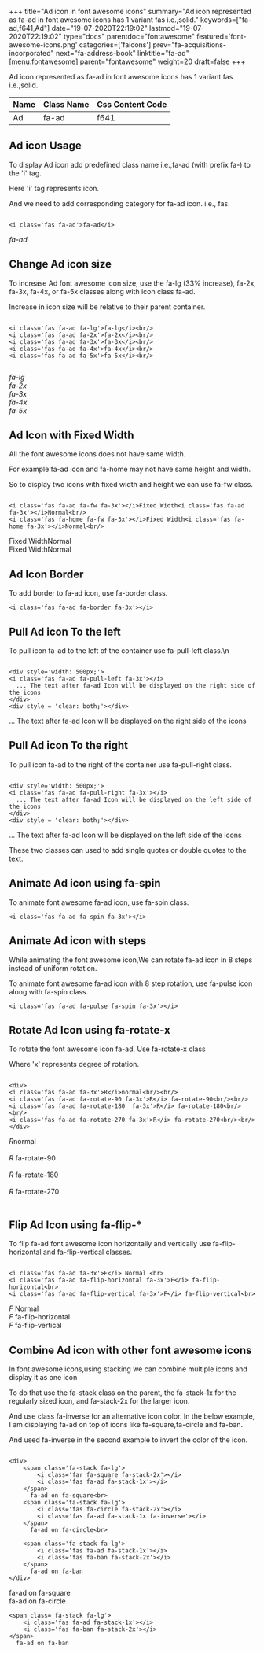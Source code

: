 +++
title="Ad icon in font awesome icons"
summary="Ad icon represented as fa-ad in font awesome icons has 1 variant fas i.e.,solid."
keywords=["fa-ad,f641,Ad"]
date="19-07-2020T22:19:02"
lastmod="19-07-2020T22:19:02"
type="docs"
parentdoc="fontawesome"
featured='font-awesome-icons.png'
categories=['faicons']
prev="fa-acquisitions-incorporated"
next="fa-address-book"
linktitle="fa-ad"
[menu.fontawesome]
parent="fontawesome"
weight=20
draft=false
+++


Ad icon represented as fa-ad in font awesome icons has 1 variant fas i.e.,solid.

<div class='table-responsive'><table class='table'><thead><tr><th>Name</th><th>Class Name</th><th>Css Content Code</th></tr></thead><tbody><tr><td>Ad</td><td>fa-ad</td><td>f641</td></tr></tbody></table></div>



## Ad icon Usage

To display Ad icon add predefined class name i.e.,fa-ad (with prefix fa-) to the 'i' tag.

Here 'i' tag represents icon.

And we need to add corresponding category for fa-ad icon. i.e., fas.


```

<i class='fas fa-ad'>fa-ad</i>
```

<i class='fas fa-ad'>fa-ad</i>




## Change Ad icon size
To increase Ad font awesome icon size, use the fa-lg (33% increase), fa-2x, fa-3x, fa-4x, or fa-5x classes along with icon class fa-ad.

Increase in icon size will be relative to their parent container. 

```

<i class='fas fa-ad fa-lg'>fa-lg</i><br/>
<i class='fas fa-ad fa-2x'>fa-2x</i><br/>
<i class='fas fa-ad fa-3x'>fa-3x</i><br/>
<i class='fas fa-ad fa-4x'>fa-4x</i><br/>
<i class='fas fa-ad fa-5x'>fa-5x</i><br/>
            
```

<i class='fas fa-ad fa-lg'>fa-lg</i><br/>
<i class='fas fa-ad fa-2x'>fa-2x</i><br/>
<i class='fas fa-ad fa-3x'>fa-3x</i><br/>
<i class='fas fa-ad fa-4x'>fa-4x</i><br/>
<i class='fas fa-ad fa-5x'>fa-5x</i><br/>
            



## Ad Icon with Fixed Width 

All the font awesome icons does not have same width.

For example fa-ad icon and fa-home may not have same height and width.

So to display two icons with fixed width and height we can use fa-fw class.


```

<i class='fas fa-ad fa-fw fa-3x'></i>Fixed Width<i class='fas fa-ad fa-3x'></i>Normal<br/>
<i class='fas fa-home fa-fw fa-3x'></i>Fixed Width<i class='fas fa-home fa-3x'></i>Normal<br/>
```

<i class='fas fa-ad fa-fw fa-3x'></i>Fixed Width<i class='fas fa-ad fa-3x'></i>Normal<br/>
<i class='fas fa-home fa-fw fa-3x'></i>Fixed Width<i class='fas fa-home fa-3x'></i>Normal<br/>



## Ad Icon Border 

To add border to fa-ad icon, use fa-border class.


```
<i class='fas fa-ad fa-border fa-3x'></i>

```
<i class='fas fa-ad fa-border fa-3x'></i>





## Pull Ad icon To the left

To pull icon fa-ad to the left of the container use fa-pull-left class.\n

```

<div style='width: 500px;'>
<i class='fas fa-ad fa-pull-left fa-3x'></i>
  ... The text after fa-ad Icon will be displayed on the right side of the icons
</div>
<div style = 'clear: both;'></div>
```

<div style='width: 500px;'>
<i class='fas fa-ad fa-pull-left fa-3x'></i>
  ... The text after fa-ad Icon will be displayed on the right side of the icons
</div>
<div style = 'clear: both;'></div>




## Pull Ad icon To the right
To pull icon fa-ad to the right of the container use fa-pull-right class.

```

<div style='width: 500px;'>
<i class='fas fa-ad fa-pull-right fa-3x'></i>
  ... The text after fa-ad Icon will be displayed on the left side of the icons
</div>
<div style = 'clear: both;'></div>
```

<div style='width: 500px;'>
<i class='fas fa-ad fa-pull-right fa-3x'></i>
  ... The text after fa-ad Icon will be displayed on the left side of the icons
</div>
<div style = 'clear: both;'></div>

These two classes can used to add single quotes or double quotes to the text.


## Animate Ad icon using fa-spin
To animate font awesome fa-ad icon, use fa-spin class.

```
<i class='fas fa-ad fa-spin fa-3x'></i>
```
<i class='fas fa-ad fa-spin fa-3x'></i>




## Animate Ad icon with steps
While animating the font awesome icon,We can rotate fa-ad icon in 8 steps instead of uniform rotation.

To animate font awesome fa-ad icon with 8 step rotation, use fa-pulse icon along with fa-spin class.


```
<i class='fas fa-ad fa-pulse fa-spin fa-3x'></i>

```
<i class='fas fa-ad fa-pulse fa-spin fa-3x'></i>





## Rotate Ad Icon using fa-rotate-x
To rotate the font awesome icon fa-ad, Use fa-rotate-x class

Where 'x' represents degree of rotation.


```

<div>
<i class='fas fa-ad fa-3x'>R</i>normal<br/><br/>
<i class='fas fa-ad fa-rotate-90 fa-3x'>R</i> fa-rotate-90<br/><br/> 
<i class='fas fa-ad fa-rotate-180  fa-3x'>R</i> fa-rotate-180<br/><br/> 
<i class='fas fa-ad fa-rotate-270 fa-3x'>R</i> fa-rotate-270<br/><br/>
</div>
```

<div>
<i class='fas fa-ad fa-3x'>R</i>normal<br/><br/>
<i class='fas fa-ad fa-rotate-90 fa-3x'>R</i> fa-rotate-90<br/><br/> 
<i class='fas fa-ad fa-rotate-180  fa-3x'>R</i> fa-rotate-180<br/><br/> 
<i class='fas fa-ad fa-rotate-270 fa-3x'>R</i> fa-rotate-270<br/><br/>
</div>




## Flip Ad Icon using fa-flip-*
To flip fa-ad font awesome icon horizontally and vertically use fa-flip-horizontal and fa-flip-vertical classes. 

```

<i class='fas fa-ad fa-3x'>F</i> Normal <br>
<i class='fas fa-ad fa-flip-horizontal fa-3x'>F</i> fa-flip-horizontal<br>
<i class='fas fa-ad fa-flip-vertical fa-3x'>F</i> fa-flip-vertical<br>
```

<i class='fas fa-ad fa-3x'>F</i> Normal <br>
<i class='fas fa-ad fa-flip-horizontal fa-3x'>F</i> fa-flip-horizontal<br>
<i class='fas fa-ad fa-flip-vertical fa-3x'>F</i> fa-flip-vertical<br>




## Combine Ad icon with other font awesome icons
In font awesome icons,using stacking we can combine multiple icons and display it as one icon 

To do that use the fa-stack class on the parent, the fa-stack-1x for the regularly sized icon, and fa-stack-2x for the larger icon.

And use class fa-inverse for an alternative icon color. 
In the below example, I am displaying fa-ad on top of icons like fa-square,fa-circle and fa-ban.

And used fa-inverse in the second example to invert the color of the icon.

```

<div>
    <span class='fa-stack fa-lg'>
        <i class='far fa-square fa-stack-2x'></i>
        <i class='fas fa-ad fa-stack-1x'></i>
    </span>
      fa-ad on fa-square<br>
    <span class='fa-stack fa-lg'>
        <i class='fas fa-circle fa-stack-2x'></i>
        <i class='fas fa-ad fa-stack-1x fa-inverse'></i>
    </span>
      fa-ad on fa-circle<br>

    <span class='fa-stack fa-lg'>
        <i class='fas fa-ad fa-stack-1x'></i>
        <i class='fas fa-ban fa-stack-2x'></i>
    </span>
      fa-ad on fa-ban
</div>
```

<div>
    <span class='fa-stack fa-lg'>
        <i class='far fa-square fa-stack-2x'></i>
        <i class='fas fa-ad fa-stack-1x'></i>
    </span>
      fa-ad on fa-square<br>
    <span class='fa-stack fa-lg'>
        <i class='fas fa-circle fa-stack-2x'></i>
        <i class='fas fa-ad fa-stack-1x fa-inverse'></i>
    </span>
      fa-ad on fa-circle<br>

    <span class='fa-stack fa-lg'>
        <i class='fas fa-ad fa-stack-1x'></i>
        <i class='fas fa-ban fa-stack-2x'></i>
    </span>
      fa-ad on fa-ban
</div>






